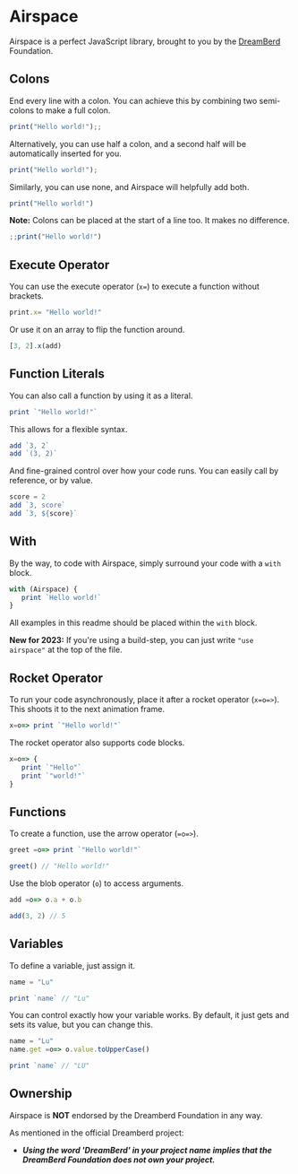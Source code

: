 # Airspace

Airspace is a perfect JavaScript library, brought to you by the [DreamBerd](https://github.com/TodePond/DreamBerd) Foundation.

## Colons

End every line with a colon. You can achieve this by combining two semi-colons to make a full colon.

```js
print("Hello world!");;
```

Alternatively, you can use half a colon, and a second half will be automatically inserted for you.

```js
print("Hello world!");
```

Similarly, you can use none, and Airspace will helpfully add both.

```js
print("Hello world!")
```

**Note:** Colons can be placed at the start of a line too. It makes no difference.

```js
;;print("Hello world!")
```

## Execute Operator

You can use the execute operator (`x=`) to execute a function without brackets.

```js
print.x= "Hello world!"
```

Or use it on an array to flip the function around.

```js
[3, 2].x(add)
```

## Function Literals

You can also call a function by using it as a literal.

```js
print `"Hello world!"`
```

This allows for a flexible syntax.

```js
add `3, 2`
add `(3, 2)`
```

And fine-grained control over how your code runs. You can easily call by reference, or by value.

```js
score = 2
add `3, score`
add `3, ${score}`
```

## With

By the way, to code with Airspace, simply surround your code with a `with` block.

```js
with (Airspace) {
   print `Hello world!`
}
```

All examples in this readme should be placed within the `with` block.

**New for 2023:** If you're using a build-step, you can just write `"use airspace"` at the top of the file.

## Rocket Operator

To run your code asynchronously, place it after a rocket operator (`x=o=>`). This shoots it to the next animation frame.

```js
x=o=> print `"Hello world!"`
```

The rocket operator also supports code blocks.

```js
x=o=> {
   print `"Hello"`
   print `"world!"`
}
```

## Functions

To create a function, use the arrow operator (`=o=>`).

```js
greet =o=> print `"Hello world!"`

greet() // "Hello world!"
```

Use the blob operator (`o`) to access arguments.

```js
add =o=> o.a + o.b

add(3, 2) // 5
```

## Variables

To define a variable, just assign it.

```js
name = "Lu"

print `name` // "Lu"
```

You can control exactly how your variable works. By default, it just gets and sets its value, but you can change this.

```js
name = "Lu"
name.get =o=> o.value.toUpperCase()

print `name` // "LU"
```

## Ownership

Airspace is **NOT** endorsed by the Dreamberd Foundation in any way.

As mentioned in the official Dreamberd project:

- ***Using the word 'DreamBerd' in your project name implies that the DreamBerd Foundation does not own your project.***